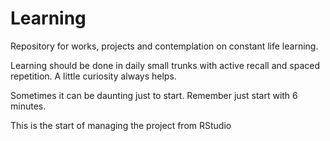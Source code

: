 # Learning
Repository for works, projects and contemplation on constant life learning.

Learning should be done in daily small trunks with active recall and spaced repetition. A little curiosity always helps.

Sometimes it can be daunting just to start. Remember just start with 6 minutes.

This is the start of managing the project from RStudio